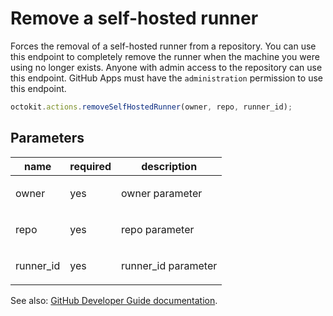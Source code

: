 # Remove a self-hosted runner

Forces the removal of a self-hosted runner from a repository. You can use this endpoint to completely remove the runner when the machine you were using no longer exists. Anyone with admin access to the repository can use this endpoint. GitHub Apps must have the `administration` permission to use this endpoint.

```js
octokit.actions.removeSelfHostedRunner(owner, repo, runner_id);
```

## Parameters

<table>
  <thead>
    <tr>
      <th>name</th>
      <th>required</th>
      <th>description</th>
    </tr>
  </thead>
  <tbody>
    <tr><td>owner</td><td>yes</td><td>

owner parameter

</td></tr>
<tr><td>repo</td><td>yes</td><td>

repo parameter

</td></tr>
<tr><td>runner_id</td><td>yes</td><td>

runner_id parameter

</td></tr>
  </tbody>
</table>

See also: [GitHub Developer Guide documentation](endpoint.documentationUrl).
